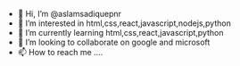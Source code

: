 - 👋 Hi, I’m @aslamsadiquepnr
- 👀 I’m interested in html,css,react,javascript,nodejs,python
- 🌱 I’m currently learning html,css,react,javascript,python
- 💞️ I’m looking to collaborate on google and microsoft
- 📫 How to reach me ....

<!---
aslamsadiquepnr/aslamsadiquepnr is a ✨ special ✨ repository because its `README.md` (this file) appears on your GitHub profile.
You can click the Preview link to take a look at your changes.
--->
